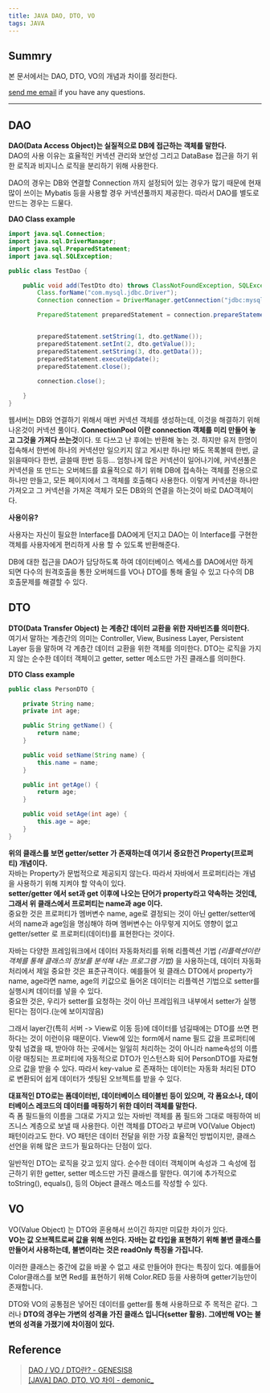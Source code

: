 ```yaml
---
title: JAVA DAO, DTO, VO
tags: JAVA
---
```


## Summry  

본 문서에서는 DAO, DTO, VO의 개념과 차이를 정리한다.  

[send me email](mailto:jewel7492@gmail.com) if you have any questions.

<!--more-->

---

## DAO

**DAO(Data Access Object)는 실질적으로 DB에 접근하는 객체를 말한다.**  
DAO의 사용 이유는 효율적인 커넥션 관리와 보안성 그리고 DataBase 접근을 하기 위한 로직과 비지니스 로직을 분리하기 위해 사용한다.  

DAO의 경우는 DB와 연결할 Connection 까지 설정되어 있는 경우가 많기 때문에 현재 많이 쓰이는 Mybatis 등을 사용할 경우 커넥션풀까지 제공한다. 따라서 DAO를 별도로 만드는 경우는 드물다.  

**DAO Class example**
```java
import java.sql.Connection;
import java.sql.DriverManager;
import java.sql.PreparedStatement;
import java.sql.SQLException;

public class TestDao {

    public void add(TestDto dto) throws ClassNotFoundException, SQLException {
        Class.forName("com.mysql.jdbc.Driver");
        Connection connection = DriverManager.getConnection("jdbc:mysql://localhost/test", "root", "root");

        PreparedStatement preparedStatement = connection.prepareStatement("insert into users(id,name,password) value(?,?,?)");


        preparedStatement.setString(1, dto.getName());
        preparedStatement.setInt(2, dto.getValue());
        preparedStatement.setString(3, dto.getData());
        preparedStatement.executeUpdate();
        preparedStatement.close();
        
        connection.close();

    }
}
```

웹서버는 DB와 연결하기 위해서 매번 커넥션 객체를 생성하는데, 이것을 해결하기 위해 나온것이 커넥션 풀이다. **ConnectionPool 이란 connection 객체를 미리 만들어 놓고 그것을 가져다 쓰는것**이다. 또 다쓰고 난 후에는 반환해 놓는 것. 하지만 유저 한명이 접속해서 한번에 하나의 커넥션만 일으키지 않고 게시판 하나만 봐도 목록볼때 한번, 글읽을때마다 한번, 글쓸때 한번 등등... 엄청나게 많은 커넥션이 일어나기에, 커넥션풀은 커넥션을 또 만드는 오버헤드를 효율적으로 하기 위해 DB에 접속하는 객체를 전용으로 하나만 만들고, 모든 페이지에서 그 객체를 호출해다 사용한다. 이렇게 커넥션을 하나만 가져오고 그 커넥션을 가져온 객체가 모든 DB와의 연결을 하는것이 바로 DAO객체이다.  

**사용이유?**  

사용자는 자신이 필요한 Interface를 DAO에게 던지고 DAO는 이 Interface를 구현한 객체를 사용자에게 편리하게 사용 할 수 있도록 반환해준다.  

DB에 대한 접근을 DAO가 담당하도록 하여 데이터베이스 엑세스를 DAO에서만 하게 되면 다수의 원격호출을 통한 오버헤드를 VO나 DTO를 통해 줄일 수 있고 다수의 DB 호출문제를 해결할 수 있다.  

## DTO

**DTO(Data Transfer Object) 는 계층간 데이터 교환을 위한 자바빈즈를 의미한다.**  
여기서 말하는 계층간의 의미는 Controller, View, Business Layer, Persistent Layer 등을 말하며 각 계층간 데이터 교환을 위한 객체를 의미한다. DTO는 로직을 가지지 않는 순수한 데이터 객체이고 getter, setter 메소드만 가진 클래스를 의미한다.  

**DTO Class example**
```java
public class PersonDTO {

    private String name;
    private int age;

    public String getName() {
        return name;
    }

    public void setName(String name) {
        this.name = name;
    }

    public int getAge() {
        return age;
    }

    public void setAge(int age) {
        this.age = age;
    }
}
```

**위의 클래스를 보면 getter/setter 가 존재하는데 여기서 중요한건 Property(프로퍼티) 개념이다.**  
자바는 Property가 문법적으로 제공되지 않는다. 따라서 자바에서 프로퍼티라는 개념을 사용하기 위해 지켜야 할 약속이 있다.  
**setter/getter 에서 set과 get 이후에 나오는 단어가 property라고 약속하는 것인데, 그래서 위 클래스에서 프로퍼티는 name과 age 이다.**  
중요한 것은 프로퍼티가 멤버변수 name, age로 결정되는 것이 아닌 getter/setter에서의 name과 age임을 명심해야 하며 멤버변수는 아무렇게 지어도 영향이 없고 getter/setter 로 프로퍼티(데이터)를 표현한다는 것이다.  

자바는 다양한 프레임워크에서 데이터 자동화처리를 위해 리플렉션 기법 *(리플렉션이란 객체를 통해 클래스의 정보를 분석해 내는 프로그램 기법)* 을 사용하는데, 데이터 자동화 처리에서 제일 중요한 것은 표준규격이다. 예를들어 윗 클래스 DTO에서 property가 name, age라면 name, age의 키값으로 들어온 데이터는 리플렉션 기법으로 setter를 실행시켜 데이터를 넣을 수 있다.  
중요한 것은, 우리가 setter를 요청하는 것이 아닌 프레임워크 내부에서 setter가 실행된다는 점이다.(눈에 보이지않음) 

그래서 layer간(특히 서버 -> View로 이동 등)에 데이터를 넘길때에는 DTO를 쓰면 편하다는 것이 이런이유 때문이다. View에 있는 form에서 name 필드 값을 프로퍼티에 맞춰 넘겼을 때, 받아야 하는 곳에서는 일일히 처리하는 것이 아니라 name속성의 이름이랑 매칭되는 프로퍼티에 자동적으로 DTO가 인스턴스화 되어 PersonDTO를 자료형으로 값을 받을 수 있다. 따라서 key-value 로 존재하는 데이터는 자동화 처리된 DTO로 변환되어 쉽게 데이터가 셋팅된 오브젝트를 받을 수 있다.

**대표적인 DTO로는 폼데이터빈, 데이터베이스 테이블빈 등이 있으며, 각 폼요소나, 데이터베이스 레코드의 데이터를 매핑하기 위한 데이터 객체를 말한다.**  
즉 폼 필드들의 이름을 그대로 가지고 있는 자바빈 객체를 폼 필드와 그대로 매핑하여 비즈니스 계층으로 보낼 때 사용한다. 이런 객체를 DTO라고 부르며 VO(Value Object) 패턴이라고도 한다. VO 패턴은 데이터 전달을 위한 가장 효율적인 방법이지만, 클래스 선언을 위해 많은 코드가 필요하다는 단점이 있다.  

일반적인 DTO는 로직을 갖고 있지 않다. 순수한 데이터 객체이며 속성과 그 속성에 접근하기 위한 getter, setter 메소드만 가진 클래스를 말한다. 여기에 추가적으로 toString(), equals(), 등의 Object 클래스 메소드를 작성할 수 있다.  

## VO

VO(Value Object) 는 DTO와 혼용해서 쓰이긴 하지만 미묘한 차이가 있다.  
**VO는 값 오브젝트로써 값을 위해 쓰인다. 자바는 값 타입을 표현하기 위해 불변 클래스를 만들어서 사용하는데, 불변이라는 것은 readOnly 특징을 가집니다.**  

이러한 클래스는 중간에 값을 바꿀 수 없고 새로 만들어야 한다는 특징이 있다. 예를들어 Color클래스를 보면 Red를 표현하기 위해 Color.RED 등을 사용하며 getter기능만이 존재합니다.  

DTO와 VO의 공통점은 넣어진 데이터를 getter를 통해 사용하므로 주 목적은 같다. 그러나 **DTO의 경우는 가변의 성격을 가진 클래스 입니다(setter 활용). 그에반해 VO는 불변의 성격을 가졌기에 차이점이 있다.** 

## Reference

> [DAO / VO / DTO란? - GENESIS8](https://genesis8.tistory.com/214)  
> [[JAVA] DAO, DTO, VO 차이 - demonic_](https://lemontia.tistory.com/591)  